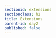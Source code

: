 ```yaml
---
sectionid: extensions
sectionclass: h2
title: Extensions
parent-id: day2
published: false
---
```


